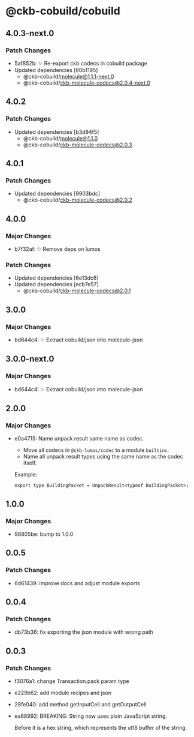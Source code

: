 # @ckb-cobuild/cobuild

## 4.0.3-next.0

### Patch Changes

- 5af852b: :sparkles: Re-export ckb codecs in cobuild package
- Updated dependencies [60b1195]
  - @ckb-cobuild/molecule@1.1.1-next.0
  - @ckb-cobuild/ckb-molecule-codecs@2.0.4-next.0

## 4.0.2

### Patch Changes

- Updated dependencies [b3d94f5]
  - @ckb-cobuild/molecule@1.1.0
  - @ckb-cobuild/ckb-molecule-codecs@2.0.3

## 4.0.1

### Patch Changes

- Updated dependencies [9903bdc]
  - @ckb-cobuild/ckb-molecule-codecs@2.0.2

## 4.0.0

### Major Changes

- b7f32af: :sparkles: Remove deps on lumos

### Patch Changes

- Updated dependencies [6e13dc6]
- Updated dependencies [ecb7e57]
  - @ckb-cobuild/ckb-molecule-codecs@2.0.1

## 3.0.0

### Major Changes

- bd644c4: :sparkles: Extract cobuild/json into molecule-json

## 3.0.0-next.0

### Major Changes

- bd644c4: :sparkles: Extract cobuild/json into molecule-json

## 2.0.0

### Major Changes

- e0a4715: Name unpack result same name as codec.

  - Move all codecs in `@ckb-lumos/codec` to a module `builtins`.
  - Name all unpack result types using the same name as the codec itself.

  Example:

  ```
  export type BuildingPacket = UnpackResult<typeof BuildingPacket>;
  ```

## 1.0.0

### Major Changes

- 98805be: bump to 1.0.0

## 0.0.5

### Patch Changes

- 6d61439: improve docs and adjust module exports

## 0.0.4

### Patch Changes

- db73b36: fix exporting the json module with wrong path

## 0.0.3

### Patch Changes

- f3076a1: change Transaction.pack param type
- e229b62: add module recipes and json
- 28fe040: add method getInputCell and getOutputCell
- ea88992: BREAKING: String now uses plain JavaScript string.

  Before it is a hex string, which represents the utf8 buffer of the string.
